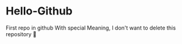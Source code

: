 # Hello-Github
First repo in github
With special Meaning, I don't want to delete this repository :pig:
